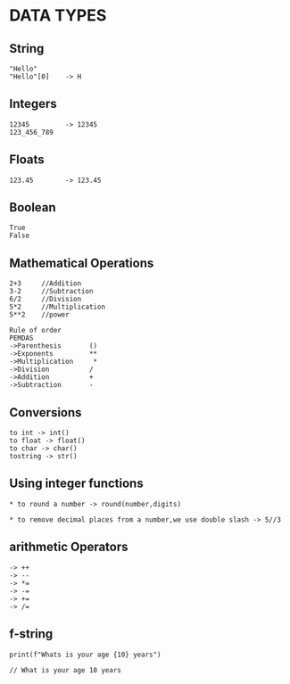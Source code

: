 # DATA TYPES

## String

    "Hello"
    "Hello"[0]    -> H

## Integers

    12345         -> 12345
    123_456_789

## Floats

    123.45        -> 123.45

## Boolean

    True
    False

## Mathematical Operations

    2+3     //Addition
    3-2     //Subtraction
    6/2     //Division
    5*2     //Multiplication
    5**2    //power

    Rule of order
    PEMDAS
    ->Parenthesis       ()
    ->Exponents         **
    ->Multiplication     *
    ->Division          /
    ->Addition          +
    ->Subtraction       -

## Conversions

    to int -> int()
    to float -> float()
    to char -> char()
    tostring -> str()

## Using integer functions

    * to round a number -> round(number,digits)

    * to remove decimal places from a number,we use double slash -> 5//3

## arithmetic Operators

    -> ++
    -> --
    -> *=
    -> -=
    -> +=
    -> /=

## f-string

    print(f"Whats is your age {10} years")

    // What is your age 10 years
